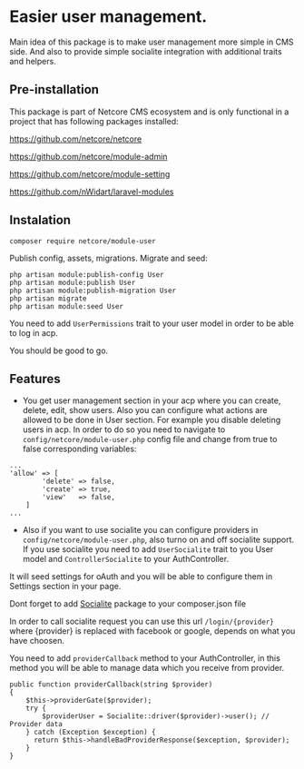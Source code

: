 # Easier user management.

Main idea of this package is to make user management more simple in CMS side. And also to provide simple socialite integration with additional traits and helpers.

## Pre-installation 
This package is part of Netcore CMS ecosystem and is only functional in a project that has following packages installed:

https://github.com/netcore/netcore

https://github.com/netcore/module-admin

https://github.com/netcore/module-setting

https://github.com/nWidart/laravel-modules

## Instalation

```
composer require netcore/module-user
```

Publish config, assets, migrations. Migrate and seed:

```
php artisan module:publish-config User
php artisan module:publish User
php artisan module:publish-migration User
php artisan migrate
php artisan module:seed User
```

You need to add `UserPermissions` trait to your user model in order to be able to log in acp.

You should be good to go. 

## Features

- You get user management section in your acp where you can create, delete, edit, show users. Also you can configure what actions are allowed to be done in User section. For example you disable deleting users in acp. In order to do so you need to navigate to `config/netcore/module-user.php` config file and change from true to false corresponding variables:

```
...
'allow' => [
        'delete' => false,
        'create' => true,
        'view'   => false,
    ]
...
```

- Also if you want to use socialite you can configure providers in `config/netcore/module-user.php`, also turno on and off socialite support. If you use socialite you need to add `UserSocialite` trait to you User model and `ControllerSocialite` to your AuthController.

It will seed settings for oAuth and you will be able to configure them in Settings section in your page.

Dont forget to add [Socialite](https://github.com/laravel/socialite) package to your composer.json file 

In order to call socialite request you can use this url `/login/{provider}` where {provider} is replaced with facebook or google, depends on what you have choosen.

You need to add `providerCallback` method to your AuthController, in this method you will be able to manage data which you receive from provider.



```
public function providerCallback(string $provider)
{
    $this->providerGate($provider);
    try {
        $providerUser = Socialite::driver($provider)->user(); // Provider data
    } catch (Exception $exception) {
      return $this->handleBadProviderResponse($exception, $provider);
    }
}
        
```


